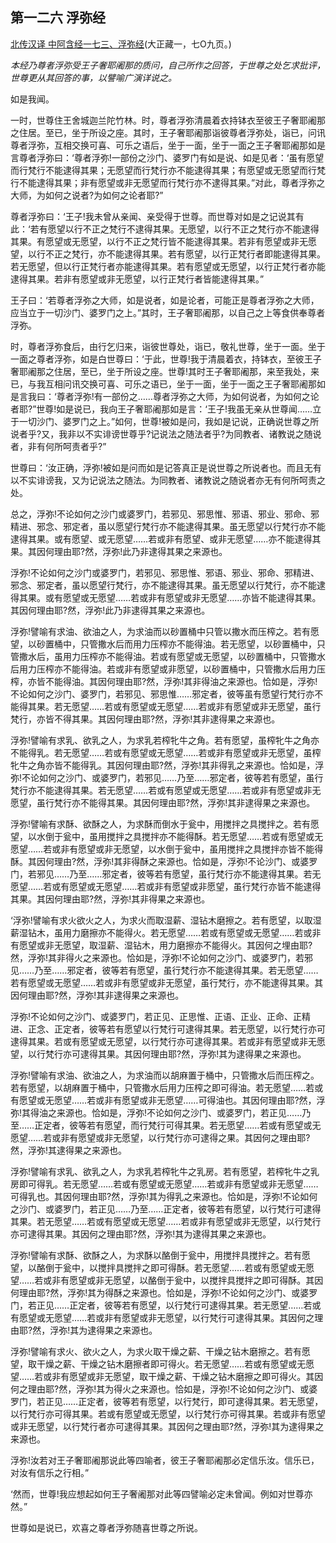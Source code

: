 ## 第一二六 浮弥经

[北传汉译 中阿含经一七三、浮弥经](https://github.com/gwsice/buddhism/blob/master/%E6%97%A9%E6%9C%9F/%E4%B8%AD%E9%98%BF%E5%90%AB%E7%BB%8F/45.md#fu-mi-jing)(大正藏一，七O九页。)

*本经乃尊者浮弥受王子奢耶阇那的质问，自己所作之回答，于世尊之处乞求批评，世尊更从其回答的事，以譬喻广演详说之。*

如是我闻。

一时，世尊住王舍城迦兰陀竹林。时，尊者浮弥清晨着衣持钵衣至彼王子奢耶阇那之住居。至已，坐于所设之座。其时，王子奢耶阇那诣彼尊者浮弥处，诣已，问讯尊者浮弥，互相交换可喜、可乐之语后，坐于一面，坐于一面之王子奢耶阇那如是言尊者浮弥曰：‘尊者浮弥!一部份之沙门、婆罗门有如是说、如是见者：‘虽有愿望而行梵行不能逮得其果；无愿望而行梵行亦不能逮得其果；有愿望或无愿望而行梵行不能逮得其果；非有愿望或非无愿望而行梵行亦不逮得其果。”对此，尊者浮弥之大师，为如何之说者?为如何之论者耶?”

尊者浮弥曰：‘王子!我未曾从亲闻、亲受得于世尊。而世尊对如是之记说其有此：‘若有愿望以行不正之梵行不逮得其果。无愿望，以行不正之梵行亦不能逮得其果。有愿望或无愿望，以行不正之梵行皆不能逮得其果。若非有愿望或非无愿望，以行不正之梵行，亦不能逮得其果。若有愿望，以行正梵行者即能逮得其果。若无愿望，但以行正梵行者亦能逮得其果。若有愿望或无愿望，以行正梵行者亦能逮得其果。若非有愿望或非无愿望，以行正梵行者皆能逮得其果。”

王子曰：‘若尊者浮弥之大师，如是说者，如是论者，可能正是尊者浮弥之大师，应当立于一切沙门、婆罗门之上。”其时，王子奢耶阇那，以自己之上等食供奉尊者浮弥。

时，尊者浮弥食后，由行乞归来，诣彼世尊处，诣已，敬礼世尊，坐于一面。坐于一面之尊者浮弥，如是白世尊曰：‘于此，世尊!我于清晨着衣，持钵衣，至彼王子奢耶阇那之住居，至已，坐于所设之座。世尊!其时王子奢耶阇那，来至我处，来已，与我互相问讯交换可喜、可乐之语已，坐于一面，坐于一面之王子奢耶阇那如是言我曰：‘尊者浮弥!有一部份之……尊者浮弥之大师，为如何说者，为如何之论者耶?”世尊!如是说已，我向王子奢耶阇那如是言：‘王子!我虽无亲从世尊闻……立于一切沙门、婆罗门之上。”如何，世尊!被如是问，我如是记说，正确说世尊之所说者乎?又，我非以不实诽谤世尊乎?记说法之随法者乎?为同教者、诸教说之随说者，非有何所呵责者乎?”

世尊曰：‘汝正确，浮弥!被如是问而如是记答真正是说世尊之所说者也。而且无有以不实诽谤我，又为记说法之随法。为同教者、诸教说之随说者亦无有何所呵责之处。

总之，浮弥!不论如何之沙门或婆罗门，若邪见、邪思惟、邪语、邪业、邪命、邪精进、邪念、邪定者，虽以愿望行梵行亦不能逮得其果。虽无愿望以行梵行亦不能逮得其果。或有愿望、或无愿望……若或非有愿望、或非无愿望……亦不能逮得其果。其因何理由耶?然，浮弥!此乃非逮得其果之来源也。

浮弥!不论如何之沙门或婆罗门，若邪见、邪思惟、邪语、邪业、邪命、邪精进、邪念、邪定者，虽以愿望行梵行，亦不能逮得其果。虽无愿望以行梵行，亦不能逮得其果。或有愿望或无愿望……若或非有愿望或非无愿望……亦皆不能逮得其果。其因何理由耶?然，浮弥!此乃非逮得其果之来源也。

浮弥!譬喻有求油、欲油之人，为求油而以砂置桶中只管以撒水而压榨之。若有愿望，以砂置桶中，只管撒水后而用力压榨亦不能得油。若无愿望，以砂置桶中，只管撒水后，虽用力压榨亦不能得油。若或有愿望或无愿望，以砂置桶中，只管撒水后用力压榨亦不能得油。若或非有愿望或非愿望，以砂置桶中，只管撒水后用力压榨，亦皆不能得油。其因何理由耶?然，浮弥!其非得油之来源也。恰如是，浮弥!不论如何之沙门、婆罗门，若邪见、邪思惟……邪定者，彼等虽有愿望行梵行亦不能得其果。若无愿望……若或有愿望或无愿望……若或非有愿望或非无愿望，虽行梵行，亦皆不得其果。其因何理由耶?然，浮弥!其非逮得果之来源也。

浮弥!譬喻有求乳、欲乳之人，为求乳若榨牝牛之角。若有愿望，虽榨牝牛之角亦不能得乳。若无愿望……若或有愿望或无愿望……若或非有愿望或非无愿望，虽榨牝牛之角亦皆不能得乳。其因何理由耶?然，浮弥!其非得乳之来源也。恰如是，浮弥!不论如何之沙门、或婆罗门，若邪见……乃至……邪定者，彼等若有愿望，虽行梵行亦不能逮得其果。若无愿望……若或有愿望或无愿望……若或非有愿望或非无愿望，虽行梵行亦不能得其果。其因何理由耶?然，浮弥!其非逮得果之来源也。

浮弥!譬喻有求酥、欲酥之人，为求酥而倒水于瓮中，用搅拌之具搅拌之。若有愿望，以水倒于瓮中，虽用搅拌之具搅拌亦不能得酥。若无愿望……若或有愿望或无愿望……若或非有愿望或非无愿望，以水倒于瓮中，虽用搅拌之具搅拌亦皆不能得酥。其因何理由?然，浮弥!其非得酥之来源也。恰如是，浮弥!不论沙门、或婆罗门，若邪见……乃至……邪定者，彼等若有愿望，虽行梵行亦不能逮得其果。若无愿望……若或有愿望或无愿望……若或非有愿望或非愿望，虽行梵行亦皆不能逮得其果。其因何理由耶?然，浮弥!其非得果之来源也。

‘浮弥!譬喻有求火欲火之人，为求火而取湿薪、湿钻木磨擦之。若有愿望，以取湿薪湿钻木，虽用力磨擦亦不能得火。若无愿望……若或有愿望或无愿望……若或非有愿望或非无愿望，取湿薪、湿钻木，用力磨擦亦不能得火。其因何之埋由耶?然，浮弥!其非得火之来源也。恰如是，浮弥!不论如何之沙门、或婆罗门，若邪见……乃至……邪定者，彼等若有愿望，虽行梵行亦不能逮得其果。若无愿望……若有愿望或无愿望……若或非有愿望或非无愿望，虽行梵行，亦不能逮得其果。其因何理由耶?然，浮弥!其非逮得果之来源也。

浮弥!不论如何之沙门、或婆罗门，若正见、正思惟、正语、正业、正命、正精进、正念、正定者，彼等若有愿望以行梵行可逮得其果。若无愿望，以行梵行亦可逮得其果。若或有愿望或无愿望，以行梵行亦可逮得其果。若或非有愿望或非无愿望，以行梵行亦可逮得其果。其因何理由耶?然，浮弥!其为逮得果之来源也。

浮弥!譬喻有求油、欲油之人，为求油而以胡麻置于桶中，只管撒水后而压榨之。若有愿望，以胡麻置于桶中，只管撒水后用力压榨之即可得油。若无愿望……若或有愿望或无愿望……若或非有愿望或非无愿望……可得油也。其因何理由耶?然，浮弥!其得油之来源也。恰如是，浮弥!不论如何之沙门、或婆罗门，若正见……乃至……正定者，彼等若有愿望，而行梵行可得其果。若无愿望……若或有愿望或无愿望……若或非有愿望或非无愿望，以行梵行亦可逮得之果。其因何之理由耶?然，浮弥!其逮得果之来源也。

浮弥!譬喻有求乳、欲乳之人，为求乳若榨牝牛之乳房。若有愿望，若榨牝牛之乳房即可得乳。若无愿望……若或有愿望或无愿望……若或非有愿望或非无愿望……可得乳也。其因何理由耶?然，浮弥!其为得乳之来源也。恰如是，浮弥!不论如何之沙门、或婆罗门，若正见……乃至……正定者，彼等若有愿望，以行梵行可逮得其果。若无愿望……若或有愿望或无愿望……若或非有愿望或非无愿望，以行梵行亦可逮得其果。其因何之理由耶?然，浮弥!其为逮得其果之来源也。 

浮弥!譬喻有求酥、欲酥之人，为求酥以酪倒于瓮中，用搅拌具搅拌之。若有愿望，以酪倒于瓮中，以搅拌具搅拌之即可得酥。若无愿望……若或有愿望或无愿望……若或非有愿望或非无愿望，以酪倒于瓮中，以搅拌具搅拌之即可得酥。其因何理由耶?然，浮弥!其为得酥之来源也。恰如是，浮弥!不论如何之沙门、或婆罗门，若正见……正定者，彼等若有愿望，以行梵行可逮得其果。若无愿望……若或有愿望或无愿望……若或非有愿望或非无愿望，以行梵行可逮得其果。其因何之理由耶?然，浮弥!其为逮得果之来源也。

浮弥!譬喻有求火、欲火之人，为求火取干燥之薪、干燥之钻木磨擦之。若有愿望，取干燥之薪、干燥之钻木磨擦者即可得火。若无愿望……若或有愿望或无愿望……若或非有愿望或非无愿望，取干燥之薪、干燥之钻木磨擦之即可得火。其因何之理由耶?然，浮弥!其为得火之来源也。恰如是，浮弥!不论如何之沙门、或婆罗门，若正见……正定者，彼等若有愿望，以行梵行，即可逮得其果。若无愿望，以行梵行亦可得其果。若或有愿望或无愿望，以行梵行亦可得其果。若或非有愿望或非无愿望，以行梵行者亦可逮得其果。其因何之理由耶?然，浮弥!其为逮得果之来源也。

浮弥!汝若对王子奢耶阇那说此等四喻者，彼王子奢耶阇那必定信乐汝。信乐已，对汝有信乐之行相。”

‘然而，世尊!我应想起如何王子奢阇那对此等四譬喻必定未曾闻。例如对世尊亦然。”

世尊如是说已，欢喜之尊者浮弥随喜世尊之所说。
